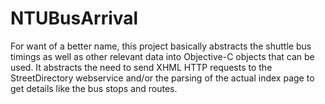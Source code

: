 NTUBusArrival
=============

For want of a better name, this project basically abstracts the shuttle bus timings as well as other relevant data into Objective-C objects that can be used. It abstracts the need to send XHML HTTP requests to the StreetDirectory webservice and/or the parsing of the actual index page to get details like the bus stops and routes. 
